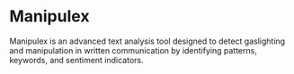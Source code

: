 # Manipulex
Manipulex is an advanced text analysis tool designed to detect gaslighting and manipulation in written communication by identifying patterns, keywords, and sentiment indicators.

